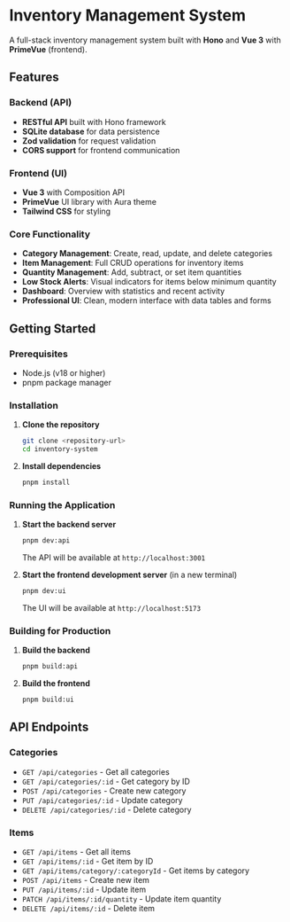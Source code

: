 # Inventory Management System

A full-stack inventory management system built with **Hono** and **Vue 3** with **PrimeVue** (frontend).

## Features

### Backend (API)

- **RESTful API** built with Hono framework
- **SQLite database** for data persistence
- **Zod validation** for request validation
- **CORS support** for frontend communication

### Frontend (UI)

- **Vue 3** with Composition API
- **PrimeVue** UI library with Aura theme
- **Tailwind CSS** for styling

### Core Functionality

- **Category Management**: Create, read, update, and delete categories
- **Item Management**: Full CRUD operations for inventory items
- **Quantity Management**: Add, subtract, or set item quantities
- **Low Stock Alerts**: Visual indicators for items below minimum quantity
- **Dashboard**: Overview with statistics and recent activity
- **Professional UI**: Clean, modern interface with data tables and forms

## Getting Started

### Prerequisites

- Node.js (v18 or higher)
- pnpm package manager

### Installation

1. **Clone the repository**

   ```bash
   git clone <repository-url>
   cd inventory-system
   ```

2. **Install dependencies**
   ```bash
   pnpm install
   ```

### Running the Application

1. **Start the backend server**

   ```bash
   pnpm dev:api
   ```

   The API will be available at `http://localhost:3001`

2. **Start the frontend development server** (in a new terminal)
   ```bash
   pnpm dev:ui
   ```
   The UI will be available at `http://localhost:5173`

### Building for Production

1. **Build the backend**

   ```bash
   pnpm build:api
   ```

2. **Build the frontend**
   ```bash
   pnpm build:ui
   ```

## API Endpoints

### Categories

- `GET /api/categories` - Get all categories
- `GET /api/categories/:id` - Get category by ID
- `POST /api/categories` - Create new category
- `PUT /api/categories/:id` - Update category
- `DELETE /api/categories/:id` - Delete category

### Items

- `GET /api/items` - Get all items
- `GET /api/items/:id` - Get item by ID
- `GET /api/items/category/:categoryId` - Get items by category
- `POST /api/items` - Create new item
- `PUT /api/items/:id` - Update item
- `PATCH /api/items/:id/quantity` - Update item quantity
- `DELETE /api/items/:id` - Delete item
